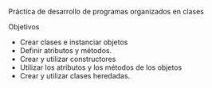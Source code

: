 Práctica de desarrollo de programas organizados en clases

Objetivos
- Crear clases e instanciar objetos
- Definir atributos y métodos.
- Crear y utilizar constructores
- Utilizar los atributos y los métodos de los objetos
- Crear y utilizar clases heredadas.

